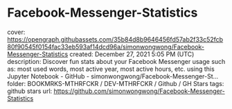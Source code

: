 # Facebook-Messenger-Statistics

cover: https://opengraph.githubassets.com/35b84d8b9646456fd57ab2f33c52fcb80f90545f0154fac33eb593af14dcd96a/simonwongwong/Facebook-Messenger-Statistics
created: December 27, 2021 5:05 PM (UTC)
description: Discover fun stats about your Facebook Messenger usage such as: most used words, most active year, most active hours, etc. using this Jupyter Notebook - GitHub - simonwongwong/Facebook-Messenger-St...
folder: BOOKMRKS-MTHRFCKR / DEV-MTHRFCKR / Github / GH Stars
tags: github stars
url: https://github.com/simonwongwong/Facebook-Messenger-Statistics